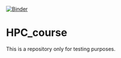 [![Binder](https://mybinder.org/badge_logo.svg)](https://mybinder.org/v2/gh/quasar1357/HPC_course/HEAD)

# HPC_course

This is a repository only for testing purposes.
